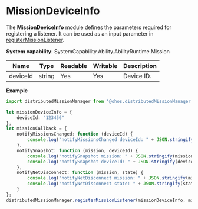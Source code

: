 # MissionDeviceInfo

The **MissionDeviceInfo** module defines the parameters required for registering a listener. It can be used as an input parameter in [registerMissionListener](js-apis-distributedMissionManager.md#distributedmissionmanagerregistermissionlistener).

**System capability**: SystemCapability.Ability.AbilityRuntime.Mission

| Name      | Type  | Readable  | Writable  | Description     |
| -------- | ------ | ---- | ---- | ------- |
| deviceId | string | Yes   | Yes   | Device ID.|

**Example**
```ts
import distributedMissionManager from '@ohos.distributedMissionManager';

let missionDeviceInfo = {
    deviceId: "123456"
};
let missionCallback = {
    notifyMissionsChanged: function (deviceId) {
        console.log("notifyMissionsChanged deviceId: " + JSON.stringify(deviceId));
    },
    notifySnapshot: function (mission, deviceId) {
        console.log("notifySnapshot mission: " + JSON.stringify(mission));
        console.log("notifySnapshot deviceId: " + JSON.stringify(deviceId));
    },
    notifyNetDisconnect: function (mission, state) {
        console.log("notifyNetDisconnect mission: " + JSON.stringify(mission));
        console.log("notifyNetDisconnect state: " + JSON.stringify(state));
    }
};
distributedMissionManager.registerMissionListener(missionDeviceInfo, missionCallback);
```
